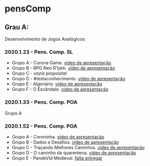 # pensComp

## Grau A:
Desenvolvimento de Jogos Analógicos:

### 2020.1.23 - Pens. Comp. SL
* Grupo A - Corona Game. [vídeo de apresentação](https://youtu.be/wLLTBRqdm8Q "(target=_blank)") 
* Grupo B - RPG Neo R’lyeh. [vídeo de apresentação](https://youtu.be/CT1TaBh47y4)
* Grupo C - _vazio proposital_
* Grupo D - #testaconhecimento. [vídeo de apresentação](https://youtu.be/22J26KAQVK4)
* Grupo E - Algonário. [vídeo de apresentação](https://www.youtube.com/watch?v=e4DKGwkhPAg&feature=youtu.be)
* Grupo F - O Escândalo. [vídeo de apresentação](https://youtu.be/W_hrYjmY8bM)


### 2020.1.33 - Pens. Comp. POA
Grupo A




### 2020.1.52 - Pens. Comp. POA
* Grupo A - Coroninha. [vídeo de apresentação](https://youtu.be/--hYkFFmVP4"(target=_blank)") 
* Grupo B - Dados e Desafios. [vídeo de apresentação](https://youtu.be/tHRIFUkQWC4"(target=_blank)") 
* Grupo C - Traçando Melhores Caminhos. [vídeo de apresentação](https://youtu.be/p7z_RmIIOxs"(target=_blank)") 
* Grupo D - O caminho da quarentena. [vídeo de apresentação](https://youtu.be/DVMGkXpK5aI"(target=_blank)") 
* Grupo E - PandeVid Medieval. [falta entregar](https://youtu.be/--hYkFFmVP4"(target=_blank)") 

